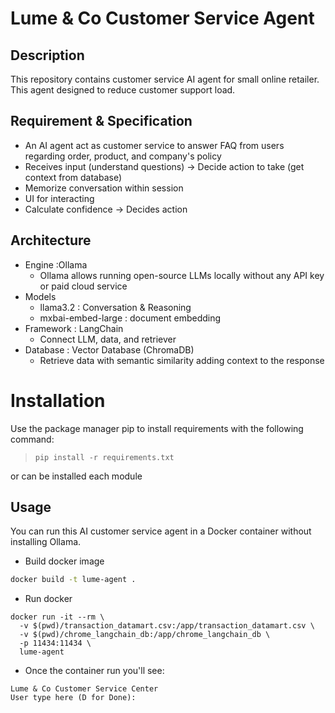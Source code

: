 # Lume & Co Customer Service Agent

## Description
This repository contains customer service AI agent for small online retailer. This agent designed to reduce customer support load.

## Requirement & Specification
- An AI agent act as customer service to answer FAQ from users regarding order, product, and company's policy
- Receives input (understand questions) -> Decide action to take (get context from database) 
- Memorize conversation within session
- UI for interacting
- Calculate confidence -> Decides action

## Architecture
- Engine :Ollama 
  - Ollama allows running open-source LLMs locally without any API key or paid cloud service
- Models 
  - llama3.2 : Conversation & Reasoning 
  - mxbai-embed-large : document embedding
- Framework : LangChain
  - Connect LLM, data, and retriever
- Database : Vector Database (ChromaDB)
  - Retrieve data with semantic similarity adding context to the response

# Installation
Use the package manager pip to install requirements with the following command:
 > `pip install -r requirements.txt`

or can be installed each module

## Usage
You can run this AI customer service agent in a Docker container without installing Ollama.

- Build docker image
```bash
docker build -t lume-agent .
```

- Run docker 
```commandline
docker run -it --rm \
  -v $(pwd)/transaction_datamart.csv:/app/transaction_datamart.csv \
  -v $(pwd)/chrome_langchain_db:/app/chrome_langchain_db \
  -p 11434:11434 \
  lume-agent
```

- Once the container run you'll see:
```
Lume & Co Customer Service Center
User type here (D for Done):
```